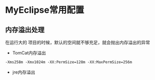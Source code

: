 # MyEclipse常用配置

## 内存溢出处理

  在运行大的 项目的时候，默认的空间就不够充足，就会抛出内存溢出的异常

* TomCat内存溢出

```txt
-Xms258m -Xmx1024m -XX:PermSize=128m -XX:MaxPermSize=256m
```

* jre内存溢出

```txt
```